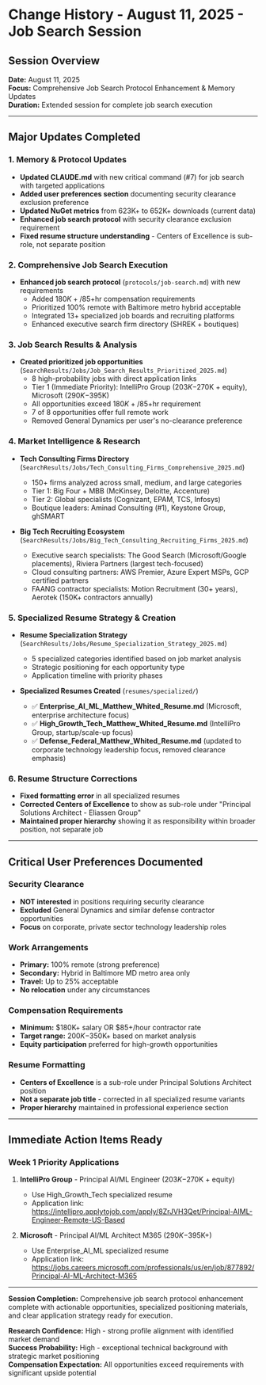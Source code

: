 # Change History - August 11, 2025 - Job Search Session

## Session Overview
**Date:** August 11, 2025  
**Focus:** Comprehensive Job Search Protocol Enhancement & Memory Updates  
**Duration:** Extended session for complete job search execution

---

## Major Updates Completed

### 1. Memory & Protocol Updates
- **Updated CLAUDE.md** with new critical command (#7) for job search with targeted applications
- **Added user preferences section** documenting security clearance exclusion preference
- **Updated NuGet metrics** from 623K+ to 652K+ downloads (current data)
- **Enhanced job search protocol** with security clearance exclusion requirement
- **Fixed resume structure understanding** - Centers of Excellence is sub-role, not separate position

### 2. Comprehensive Job Search Execution
- **Enhanced job search protocol** (`protocols/job-search.md`) with new requirements
  - Added $180K+/$85+hr compensation requirements
  - Prioritized 100% remote with Baltimore metro hybrid acceptable  
  - Integrated 13+ specialized job boards and recruiting platforms
  - Enhanced executive search firm directory (SHREK + boutiques)

### 3. Job Search Results & Analysis
- **Created prioritized job opportunities** (`SearchResults/Jobs/Job_Search_Results_Prioritized_2025.md`)
  - 8 high-probability jobs with direct application links
  - Tier 1 (Immediate Priority): IntelliPro Group ($203K-$270K + equity), Microsoft ($290K-$395K)
  - All opportunities exceed $180K+/$85+hr requirement
  - 7 of 8 opportunities offer full remote work
  - Removed General Dynamics per user's no-clearance preference

### 4. Market Intelligence & Research
- **Tech Consulting Firms Directory** (`SearchResults/Jobs/Tech_Consulting_Firms_Comprehensive_2025.md`)
  - 150+ firms analyzed across small, medium, and large categories
  - Tier 1: Big Four + MBB (McKinsey, Deloitte, Accenture)
  - Tier 2: Global specialists (Cognizant, EPAM, TCS, Infosys)
  - Boutique leaders: Aminad Consulting (#1), Keystone Group, ghSMART

- **Big Tech Recruiting Ecosystem** (`SearchResults/Jobs/Big_Tech_Consulting_Recruiting_Firms_2025.md`)
  - Executive search specialists: The Good Search (Microsoft/Google placements), Riviera Partners (largest tech-focused)
  - Cloud consulting partners: AWS Premier, Azure Expert MSPs, GCP certified partners
  - FAANG contractor specialists: Motion Recruitment (30+ years), Aerotek (150K+ contractors annually)

### 5. Specialized Resume Strategy & Creation
- **Resume Specialization Strategy** (`SearchResults/Jobs/Resume_Specialization_Strategy_2025.md`)
  - 5 specialized categories identified based on job market analysis
  - Strategic positioning for each opportunity type
  - Application timeline with priority phases

- **Specialized Resumes Created** (`resumes/specialized/`)
  - ✅ **Enterprise_AI_ML_Matthew_Whited_Resume.md** (Microsoft, enterprise architecture focus)
  - ✅ **High_Growth_Tech_Matthew_Whited_Resume.md** (IntelliPro Group, startup/scale-up focus)
  - ✅ **Defense_Federal_Matthew_Whited_Resume.md** (updated to corporate technology leadership focus, removed clearance emphasis)

### 6. Resume Structure Corrections
- **Fixed formatting error** in all specialized resumes
- **Corrected Centers of Excellence** to show as sub-role under "Principal Solutions Architect - Eliassen Group" 
- **Maintained proper hierarchy** showing it as responsibility within broader position, not separate job

---

## Critical User Preferences Documented

### Security Clearance
- **NOT interested** in positions requiring security clearance
- **Excluded** General Dynamics and similar defense contractor opportunities
- **Focus** on corporate, private sector technology leadership roles

### Work Arrangements
- **Primary:** 100% remote (strong preference)
- **Secondary:** Hybrid in Baltimore MD metro area only
- **Travel:** Up to 25% acceptable
- **No relocation** under any circumstances

### Compensation Requirements
- **Minimum:** $180K+ salary OR $85+/hour contractor rate
- **Target range:** $200K-$350K+ based on market analysis
- **Equity participation** preferred for high-growth opportunities

### Resume Formatting
- **Centers of Excellence** is a sub-role under Principal Solutions Architect position
- **Not a separate job title** - corrected in all specialized resume variants
- **Proper hierarchy** maintained in professional experience section

---

## Immediate Action Items Ready

### Week 1 Priority Applications
1. **IntelliPro Group** - Principal AI/ML Engineer ($203K-$270K + equity)
   - Use High_Growth_Tech specialized resume
   - Application link: https://intellipro.applytojob.com/apply/8ZrJVH3Qet/Principal-AIML-Engineer-Remote-US-Based

2. **Microsoft** - Principal AI/ML Architect M365 ($290K-$395K+)
   - Use Enterprise_AI_ML specialized resume
   - Application link: https://jobs.careers.microsoft.com/professionals/us/en/job/877892/Principal-AI-ML-Architect-M365

---

**Session Completion:** Comprehensive job search protocol enhancement complete with actionable opportunities, specialized positioning materials, and clear application strategy ready for execution.

**Research Confidence:** High - strong profile alignment with identified market demand  
**Success Probability:** High - exceptional technical background with strategic market positioning  
**Compensation Expectation:** All opportunities exceed requirements with significant upside potential